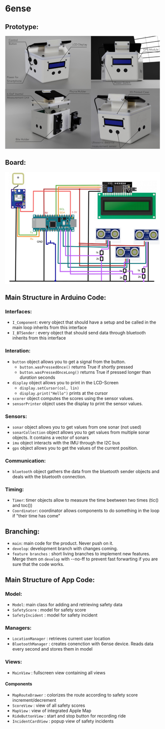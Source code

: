 # 6ense
## Prototype:
![prototype](images/6ense_collage.jpg)

## Board:
![pinout](images/6ense_circuit.jpg)

## Main Structure in Arduino Code:

### Interfaces:
- `I_Component`: every object that should have a setup and be called in the main loop inherits from this interface
- `I_BTSender` : every object that should send data through bluetooth inherits from this interface
### Interation:
- `button` object allows you to get a signal from the button.
    - `button.wasPressedOnce()` returns True if shortly pressed
    - `button.wasPressedOnceLong()` returns True if pressed longer than *duration* seconds
- `display` object allows you to print in the LCD-Screen
    - `display.setCursor(col, lin)`
    - `display.print("Hello")` prints at the cursor
- `scorer` object computes the scores using the sensor values.
- `sensorPrinter` object uses the display to print the sensor values.
### Sensors:
- `sonar` object allows you to get values from one sonar (not used)
- `sonarCollection` object allows you to get values from multiple sonar objects. It contains a vector of sonars
- `imu` object interacts with the IMU through the I2C bus
- `gps` object allows you to get the values of the current position.

### Communication:
- `bluetooth` object gathers the data from the bluetooth sender objects and deals with the bluetooth connection.

### Timing:
- `Timer`: timer objects allow to measure the time beetween two times (tic() and toc())
- `Coordinator`: coordinator allows components to do something in the loop if "their time has come"

## Branching:
- `main`: main code for the product. Never push on it.
- `develop`: development branch with changes coming.
- `feature branches` : short living branches to implement new features. Merge them on `develop` with --no-ff to prevent fast forwarting if you are sure that the code works.

## Main Structure of App Code:

### Model:
- `Model`: main class for adding and retrieving safety data
- `SafetyScore` : model for safety score
- `SafetyIncident` : model for safety incident
### Managers:
- `LocationManager` : retrieves current user location
- `BluetoothManager` : creates conenction with 6ense device. Reads data every second and stores them in model
### Views:
- `MainView` : fullscreen view containing all views
#### Components
- `MapRouteDrawer` : colorizes the route according to safety score increment/decrement
- `ScoreView` : view of all safety scores
- `MapView` : view of integrated Apple Map
- `RideButtonView` : start and stop button for recording ride
- `IncidentCardView` : popup view of safety incidents
